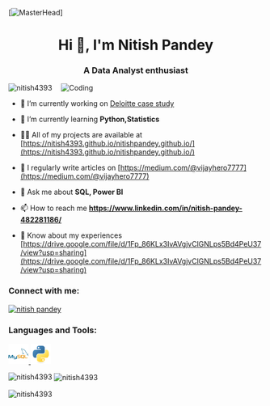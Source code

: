 [![MasterHead](https://encrypted-tbn0.gstatic.com/images?q=tbn:ANd9GcTwM__jJ8WYDRIa4uiQ3QRK18Tyz7sAvPPCbA&s)]
<h1 align="center">Hi 👋, I'm Nitish Pandey</h1>
<h3 align="center">A Data Analyst enthusiast</h3>
<img align="right" alt="Coding" width="400" src="https://encrypted-tbn0.gstatic.com/images?q=tbn:ANd9GcTwM__jJ8WYDRIa4uiQ3QRK18Tyz7sAvPPCbA&s">

<p align="left"> <img src="https://komarev.com/ghpvc/?username=nitish4393&label=Profile%20views&color=0e75b6&style=flat" alt="nitish4393" /> </p>

- 🔭 I’m currently working on [Deloitte case study](https://github.com/nitish4393/INeuron_intership)

- 🌱 I’m currently learning **Python,Statistics**

- 👨‍💻 All of my projects are available at [https://nitish4393.github.io/nitishpandey.github.io/](https://nitish4393.github.io/nitishpandey.github.io/)

- 📝 I regularly write articles on [https://medium.com/@vijayhero7777](https://medium.com/@vijayhero7777)

- 💬 Ask me about **SQL, Power BI**

- 📫 How to reach me **https://www.linkedin.com/in/nitish-pandey-482281186/**

- 📄 Know about my experiences [https://drive.google.com/file/d/1Fp_86KLx3IvAVgjvClGNLps5Bd4PeU37/view?usp=sharing](https://drive.google.com/file/d/1Fp_86KLx3IvAVgjvClGNLps5Bd4PeU37/view?usp=sharing)

<h3 align="left">Connect with me:</h3>
<p align="left">
<a href="https://linkedin.com/in/nitish pandey" target="blank"><img align="center" src="https://raw.githubusercontent.com/rahuldkjain/github-profile-readme-generator/master/src/images/icons/Social/linked-in-alt.svg" alt="nitish pandey" height="30" width="40" /></a>
</p>

<h3 align="left">Languages and Tools:</h3>
<p align="left"> <a href="https://www.mysql.com/" target="_blank" rel="noreferrer"> <img src="https://raw.githubusercontent.com/devicons/devicon/master/icons/mysql/mysql-original-wordmark.svg" alt="mysql" width="40" height="40"/> </a> <a href="https://www.python.org" target="_blank" rel="noreferrer"> <img src="https://raw.githubusercontent.com/devicons/devicon/master/icons/python/python-original.svg" alt="python" width="40" height="40"/> </a> </p>

<p><img align="left" src="https://github-readme-stats.vercel.app/api/top-langs?username=nitish4393&show_icons=true&locale=en&layout=compact" alt="nitish4393" /></p>

<p>&nbsp;<img align="center" src="https://github-readme-stats.vercel.app/api?username=nitish4393&show_icons=true&locale=en" alt="nitish4393" /></p>

<p><img align="center" src="https://github-readme-streak-stats.herokuapp.com/?user=nitish4393&" alt="nitish4393" /></p>
